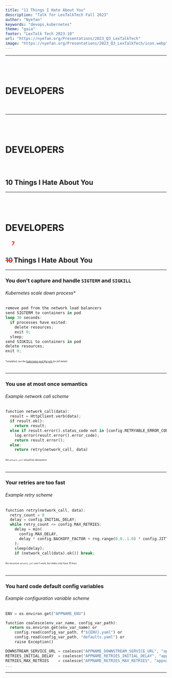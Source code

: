 ```yaml
---
title: "11 Things I Hate About You"
description: "Talk for LexTalkTech Fall 2023"
author: "Nyefan"
keywords: "devops,kubernetes"
theme: "gaia"
footer: "LexTalk Tech 2023-10"
url: "https://nyefan.org/Presentations/2023_Q3_LexTalkTech"
image: "https://nyefan.org/Presentations/2023_Q3_LexTalkTech/icon.webp"
---
```

<!--Good Evening! <pause for response>-->
<!--How are we doing tonight? <pause for response>-->
<!--I only have 15 minutes here, so we're gonna go fast.-->
<!--This presentation and the presenter notes will be available at presentations.nyefan.org if you want to see it again-->
<!--The code for this presentation is available at github.com/Nyefan/Presentations-->

---
## <br />
# DEVELOPERS
### <sub><br /></sub>
<!--Developers! <short pause>-->
<!--I'm gonna make you think about operations tonight.-->
<!--Your devops engineers are gonna love me.-->
<!--<hand to ear> Sorry, it's Site Reliability now?-->
<!--<smiling, slightly slower, and with satisfaction> Platform Engineering-->
<!--How many process and operations engineers of different flavors do we have tonight, raise your hands?-->
<!--You guys already know this, you can go to sleep for the next 13 minutes and 15 seconds-->
<!--<eat the mic, lower voice conspiratorially> This talk is quarterly, so that's 53 minutes if you come to all 4-->
<!--Developers, we're gonna talk tonight about a number of action items you can take to make your platform teams' lives a hell of a lot easier and make your software more robust and reliable in the process-->
<!--Without further ado, here is...-->

---
## <br />
# DEVELOPERS
### <br />
## 10 Things I Hate About You
<!--10 Things I Hate About You.-->

---
## <br />
# DEVELOPERS
### &nbsp;&nbsp;&nbsp;&nbsp;&nbsp;<span style="color:red;">7</span>
## <span style="color:red;text-decoration:line-through"><span style="color:#455a64">10</span></span><span style="color:red;font-family:monospace;font-size:0.32em;">‸</span>Things I Hate About You
<!--Well, 7, actually - we don't have time for 10-->

---
### You don't capture and handle `SIGTERM` and `SIGKILL`
###### Kubernetes scale down process*
```rust
remove pod from the network load balancers
send SIGTERM to containers in pod
loop 30 seconds:
  if processes have exited:
    delete resources;
    exit 0;
  sleep;
send SIGKILL to containers in pod
delete resources;
exit 0;
```
###### <span style="font-size:0.5em;right:30px;text-align:right">*simplified; see the [kubernetes pod lifecycle](https://kubernetes.io/docs/concepts/workloads/pods/pod-lifecycle/) for full details</span>

---
### You use at most once semantics
###### Example network call scheme
```rust
function network_call(data):
  result = HttpClient.verb(data);
  if result.ok():
    return result;
  else if result.error().status_code not in [config.RETRYABLE_ERROR_CODES]:
    log.error(result.error().error_code);
    return result.error();
  else:
    return retry(network_call, data)
```
###### <span style="font-size:0.5em;right:30px;text-align:right">the `network_call` should be idempotent</span>

---
### Your retries are too fast
###### Example retry scheme
```rust
function retry(network_call, data):
  retry_count = 0
  delay = config.INITIAL_DELAY;
  while retry_count <= config.MAX_RETRIES:
    delay = min(
      config.MAX_DELAY,
      delay * config.BACKOFF_FACTOR + rng.range(0.0..1.0) * config.JITTER_FACTOR
    );
    sleep(delay);
    if (network_call(data).ok()) break;
```
###### <span style="font-size:0.5em;right:30px;text-align:right">the recursive `network_call` won't work, but slides only have 10 lines</span>

---
### You hard code default config variables
###### Example configuration variable scheme
```rust
ENV = os.environ.get("APPNAME_ENV")

function coalesce(env_var_name, config_var_path):
  return os.environ.get(env_var_name) or 
    config.read(config_var_path, f"${ENV}.yaml") or 
    config.read(config_var_path, "defaults.yaml") or 
    raise Exception()

DOWNSTREAM_SERVICE_URL = coalesce("APPNAME_DOWNSTREAM_SERVICE_URL", "appname.downstream_service.url")
RETRIES_INITIAL_DELAY  = coalesce("APPNAME_RETRIES_INITIAL_DELAY", "appname.retries.initial_delay")
RETRIES_MAX_RETRIES    = coalesce("APPNAME_RETRIES_MAX_RETRIES", "appname.retries.max_retries")
...
```

---
### 